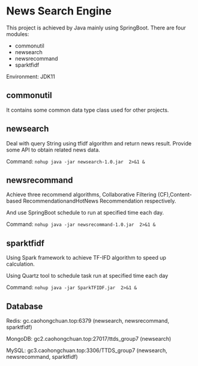 # News Search Engine 
This project is achieved by Java mainly using SpringBoot.
There are four modules:
* commonutil 
* newsearch 
* newsrecommand
* sparktfidf

Environment: JDK11

## commonutil
It contains some common data type class used for other projects.

## newsearch
Deal with query String using tfidf algorithm and return news result. Provide some
API to obtain related news data.

Command: `nohup java -jar newsearch-1.0.jar  2>&1 &`

## newsrecommand
Achieve three recommend algorithms, Collaborative Filtering (CF),Content-based RecommendationandHotNews Recommendation 
respectively.

And use SpringBoot schedule to run at specified time each day.

Command: `nohup java -jar newsrecommand-1.0.jar  2>&1 &`


## sparktfidf
Using Spark framework to achieve TF-IFD algorithm to speed up 
calculation.

Using Quartz tool to schedule task run at specified time each day

Command: `nohup java -jar SparkTFIDF.jar  2>&1 &`


## Database
Redis: gc.caohongchuan.top:6379 (newsearch, newsrecommand, sparktfidf)

MongoDB: gc2.caohongchuan.top:27017/ttds_group7 (newsearch)

MySQL: gc3.caohongchuan.top:3306/TTDS_group7 (newsearch, newsrecommand, sparktfidf)